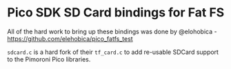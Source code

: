 # Pico SDK SD Card bindings for Fat FS

All of the hard work to bring up these bindings was done by @elohobica - https://github.com/elehobica/pico_fatfs_test

`sdcard.c` is a hard fork of their `tf_card.c` to add re-usable SDCard support to the Pimoroni Pico libraries.
